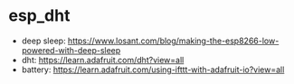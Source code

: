 
# esp_dht

* deep sleep: https://www.losant.com/blog/making-the-esp8266-low-powered-with-deep-sleep
* dht: https://learn.adafruit.com/dht?view=all
* battery: https://learn.adafruit.com/using-ifttt-with-adafruit-io?view=all

